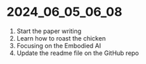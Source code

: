 # 2024_06_05_06_08

1. Start the paper writing
2. Learn how to roast the chicken
3. Focusing on the Embodied AI
4. Update the readme file on the GitHub repo

